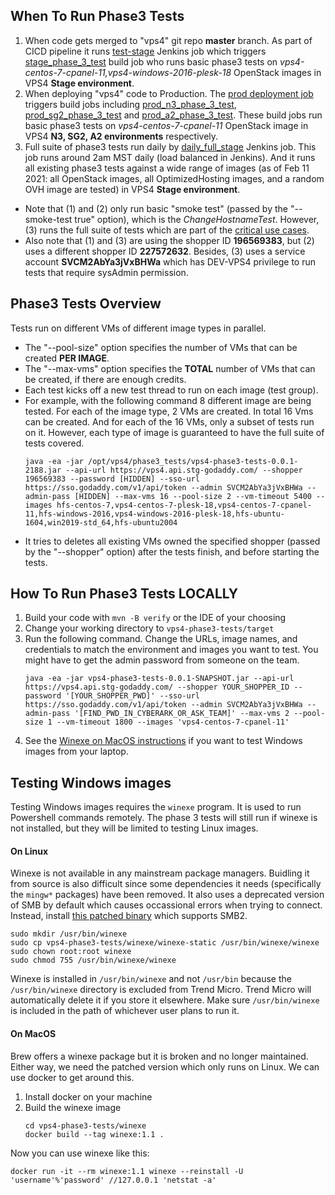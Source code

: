 ## When To Run Phase3 Tests

1. When code gets merged to "vps4" git repo **master** branch. As part of CICD pipeline it runs [test-stage](https://vps4.jenkins.int.godaddy.com/job/test-stage/) Jenkins job which triggers [stage_phase_3_test](https://vps4.jenkins.int.godaddy.com/view/all/job/stage_phase_3_test/) build job who runs basic phase3 tests on *vps4-centos-7-cpanel-11,vps4-windows-2016-plesk-18* OpenStack images in VPS4 **Stage environment**.
2. When deploying "vps4" code to Production. The [prod deployment job](https://vps4.jenkins.int.godaddy.com/job/prod/) triggers build jobs including [prod_n3_phase_3_test](https://vps4.jenkins.int.godaddy.com/view/all/job/prod_n3_phase_3_test/), [prod_sg2_phase_3_test](https://vps4.jenkins.int.godaddy.com/view/all/job/prod_sg2_phase_3_test/) and [prod_a2_phase_3_test](https://vps4.jenkins.int.godaddy.com/view/all/job/prod_a2_phase_3_test/).
These build jobs run basic phase3 tests on *vps4-centos-7-cpanel-11* OpenStack image in VPS4 **N3, SG2, A2 environments** respectively.
3. Full suite of phase3 tests run daily by [daily_full_stage](https://vps4.jenkins.int.godaddy.com/job/daily_full_stage/) Jenkins job. This job runs around 2am MST daily (load balanced in Jenkins). And it runs all existing phase3 tests against a wide range of images (as of Feb 11 2021: all OpenStack images, all OptimizedHosting images, and a random OVH image are tested) in VPS4 **Stage environment**.

* Note that (1) and (2) only run basic "smoke test" (passed by the "--smoke-test true" option), which is the *ChangeHostnameTest*. However, (3) runs the full suite of tests which are part of the [critical use cases](https://confluence.godaddy.com/display/HOSTING/VPS4+Critical+Use+Cases).
* Also note that (1) and (3) are using the shopper ID **196569383**, but (2) uses a different shopper ID **227572632**.  Besides, (3) uses a service account **SVCM2AbYa3jVxBHWa** which has DEV-VPS4 privilege to run tests that require sysAdmin permission.

## Phase3 Tests Overview

Tests run on different VMs of different image types in parallel.
* The "--pool-size" option specifies the number of VMs that can be created **PER IMAGE**.
* The "--max-vms" option specifies the **TOTAL** number of VMs that can be created, if there are enough credits.
* Each test kicks off a new test thread to run on each image (test group).
* For example, with the following command 8 different image are being tested. For each of the image type, 2 VMs are created. In total 16 Vms can be created. And for each of the 16 VMs, only a subset of tests run on it. However, each type of image is guaranteed to have the full suite of tests covered.
  ```
  java -ea -jar /opt/vps4/phase3_tests/vps4-phase3-tests-0.0.1-2188.jar --api-url https://vps4.api.stg-godaddy.com/ --shopper 196569383 --password [HIDDEN] --sso-url https://sso.godaddy.com/v1/api/token --admin SVCM2AbYa3jVxBHWa --admin-pass [HIDDEN] --max-vms 16 --pool-size 2 --vm-timeout 5400 --images hfs-centos-7,vps4-centos-7-plesk-18,vps4-centos-7-cpanel-11,hfs-windows-2016,vps4-windows-2016-plesk-18,hfs-ubuntu-1604,win2019-std_64,hfs-ubuntu2004
  ```
* It tries to deletes all existing VMs owned the specified shopper (passed by the "--shopper" option) after the tests finish, and before starting the tests.

## How To Run Phase3 Tests LOCALLY

1. Build your code with `mvn -B verify` or the IDE of your choosing
2. Change your working directory to `vps4-phase3-tests/target`
3. Run the following command. Change the URLs, image names, and credentials to match the environment and images you want to test. You might have to get the admin password from someone on the team.
   ```
   java -ea -jar vps4-phase3-tests-0.0.1-SNAPSHOT.jar --api-url https://vps4.api.stg-godaddy.com/ --shopper YOUR_SHOPPER_ID --password '[YOUR_SHOPPER_PWD]' --sso-url https://sso.godaddy.com/v1/api/token --admin SVCM2AbYa3jVxBHWa --admin-pass '[FIND_PWD_IN_CYBERARK_OR_ASK_TEAM]' --max-vms 2 --pool-size 1 --vm-timeout 1800 --images 'vps4-centos-7-cpanel-11'
   ```
4. See the [Winexe on MacOS instructions](#On-MacOS) if you want to test Windows images from your laptop.

## Testing Windows images

Testing Windows images requires the `winexe` program. It is used to run Powershell commands remotely. The phase 3 tests will still run if winexe is not installed, but they will be limited to testing Linux images.

#### On Linux

Winexe is not available in any mainstream package managers. Buidling it from source is also difficult since some dependencies it needs (specifically the `mingw*` packages) have been removed. It also uses a deprecated version of SMB by default which causes occassional errors when trying to connect. Instead, install [this patched binary](winexe/winexe-static) which supports SMB2.
```
sudo mkdir /usr/bin/winexe
sudo cp vps4-phase3-tests/winexe/winexe-static /usr/bin/winexe/winexe
sudo chown root:root winexe
sudo chmod 755 /usr/bin/winexe/winexe
```
Winexe is installed in `/usr/bin/winexe` and not `/usr/bin` because the `/usr/bin/winexe` directory is excluded from Trend Micro. Trend Micro will automatically delete it if you store it elsewhere. Make sure `/usr/bin/winexe` is included in the path of whichever user plans to run it.

#### On MacOS

Brew offers a winexe package but it is broken and no longer maintained. Either way, we need the patched version which only runs on Linux. We can use docker to get around this.
1. Install docker on your machine
2. Build the winexe image
   ```
   cd vps4-phase3-tests/winexe
   docker build --tag winexe:1.1 .
   ```

Now you can use winexe like this:
```
docker run -it --rm winexe:1.1 winexe --reinstall -U 'username'%'password' //127.0.0.1 'netstat -a'
```
